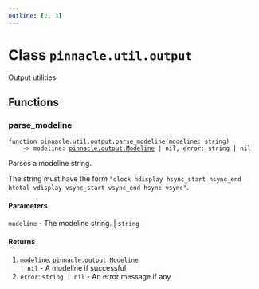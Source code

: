 ```yaml
---
outline: [2, 3]
---
```


# Class `pinnacle.util.output`


Output utilities.



## Functions

### <Badge type="function" text="function" /> parse_modeline

<div class="language-lua"><pre><code>function pinnacle.util.output.parse_modeline(modeline: string)
    -> modeline: <a href="/lua-reference/main/classes/pinnacle.output.Modeline">pinnacle.output.Modeline</a> | nil, error: string | nil</code></pre></div>

Parses a modeline string.

The string must have the form
`"clock hdisplay hsync_start hsync_end htotal vdisplay vsync_start vsync_end hsync vsync"`.



#### Parameters

`modeline` - The modeline string.
	| <code>string</code>



#### Returns

1. `modeline`: <code><a href="/lua-reference/main/classes/pinnacle.output.Modeline">pinnacle.output.Modeline</a> | nil</code> - A modeline if successful
2. `error`: <code>string | nil</code> - An error message if any



